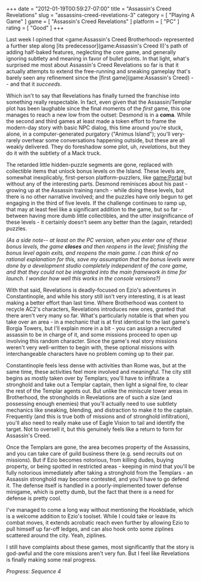 +++
date = "2012-01-19T00:59:27-07:00"
title = "Assassin's Creed Revelations"
slug = "assassins-creed-revelations-3"
category = [ "Playing A Game" ]
game = [ "Assassin's Creed Revelations" ]
platform = [ "PC" ]
rating = [ "Good" ]
+++

Last week I opined that <game:Assassin's Creed Brotherhood> represented a further step along [its predecessor](game:Assassin's Creed II)'s path of adding half-baked features, neglecting the core game, and generally ignoring subtlety and meaning in favor of bullet points.  In that light, what's surprised me most about Assassin's Creed Revelations so far is that it actually attempts to extend the free-running and sneaking gameplay that's barely seen any refinement since the [first game](game:Assassin's Creed) -- and that it <i>succeeds</i>.

Which isn't to say that Revelations has finally turned the franchise into something really respectable.  In fact, even given that the Assassin/Templar plot has been laughable since the final moments of the <i>first</i> game, this one manages to reach a new low from the outset: Desmond is in a <b>coma</b>.  While the second and third games at least made a token effort to frame the modern-day story with basic NPC dialog, this time around you're stuck, alone, in a computer-generated purgatory ("Animus Island"); you'll very-rarely overhear some conversations happening outside, but these are all weakly delivered.  They do foreshadow some plot, uh, <i>revelations</i>, but they do it with the subtlety of a Mack truck.

The retarded little hidden-puzzle segments are gone, replaced with collectible items that unlock bonus levels on the Island.  These levels are, somewhat inexplicably, first-person platform-puzzlers, like <game:Portal> but without any of the interesting parts.  Desmond reminisces about his past - growing up at the Assassin training ranch - while doing these levels, but there is no other narrative involved; and the puzzles have only begun to get engaging in the third of five levels.  If the challenge continues to ramp up, that may at least feel like a significant addition to the game, but so far - between having more dumb little collectibles, and the utter insignificance of these levels - it certainly doesn't seem any better than the (again, retarded) puzzles.

<i>(As a side note-- at least on the PC version, when you enter one of these bonus levels, the game <b>closes</b> and then reopens in the level; finishing the bonus level again exits, and reopens the main game.  I can think of no rational explanation for this, save my assumption that the bonus levels were done by a development studio completely independent of the core game, and that they could not be integrated into the main framework in time for launch.  I wonder how well this works in the console versions?)</i>

With that said, Revelations is deadly-focused on Ezio's adventures in Constantinople, and while his story still isn't very interesting, it is at least making a better effort than last time.  Where Brotherhood was content to recycle AC2's characters, Revelations introduces new ones, granted that there aren't very many so far.  What's particularly notable is that when you take over an area - in a mechanic that is at first identical to the last game's Borgia Towers, but I'll explain more in a bit - you can assign a recruited assassin to be in charge of it, and some missions proceed to open up involving this random character.  Since the game's real story missions weren't very well-written to begin with, these optional missions with interchangeable characters have no problem coming up to their par.

Constantinople feels less dense with activities than Rome was, but at the same time, these activities feel more involved and meaningful.  The city still begins as mostly taken over by Templars; you'll have to infiltrate a stronghold and take out a Templar captain, then light a signal fire, to clear the rest of the Templar agents out.  But unlike the miniscule tower areas in Brotherhood, the strongholds in Revelations are of such a size (and possessing enough enemies) that you'll actually need to use subtlety mechanics like sneaking, blending, and distraction to make it to the captain.  Frequently (and this is true both of missions and of stronghold infiltration), you'll also need to really make use of Eagle Vision to tail and identify the target.  Not to oversell it, but this genuinely feels like a return to form for Assassin's Creed.

Once the Templars are gone, the area becomes property of the Assassins, and you can take care of guild business there (e.g. send recruits out on missions).  But if Ezio becomes notorious, from killing dudes, buying property, or being spotted in restricted areas - keeping in mind that you'll be fully notorious immediately after taking a stronghold from the Templars - an Assassin stronghold may become contested, and you'll have to go defend it.  The defense itself is handled in a poorly-implemented tower defense minigame, which is pretty dumb, but the fact that there <i>is</i> a need for defense is pretty cool.

I've managed to come a long way without mentioning the Hookblade, which is a welcome addition to Ezio's toolset.  While I could take or leave its combat moves, it extends acrobatic reach even further by allowing Ezio to pull himself up far-off ledges, and can also hook onto some ziplines scattered around the city.  Yeah, ziplines.

I still have complaints about these games, most significantly that the story is god-awful and the core missions aren't very fun.  But I feel like Revelations is finally making some real progress.

<i>Progress: Sequence 4</i>